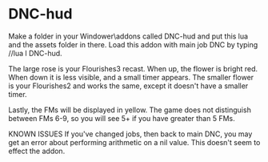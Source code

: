 # DNC-hud
Make a folder in your Windower\addons called DNC-hud and put this lua and the assets folder in there. Load this addon with main job DNC by typing //lua l DNC-hud.

The large rose is your Flourishes3 recast. When up, the flower is bright red. When down it is less visible, and a small timer appears. The smaller flower is your Flourishes2 and works the same, except it doesn't have a smaller timer.

Lastly, the FMs will be displayed in yellow. The game does not distinguish between FMs 6-9, so you will see 5+ if you have
greater than 5 FMs.


KNOWN ISSUES
If you've changed jobs, then back to main DNC, you may get an error about performing arithmetic on a nil value. 
This doesn't seem to effect the addon.
